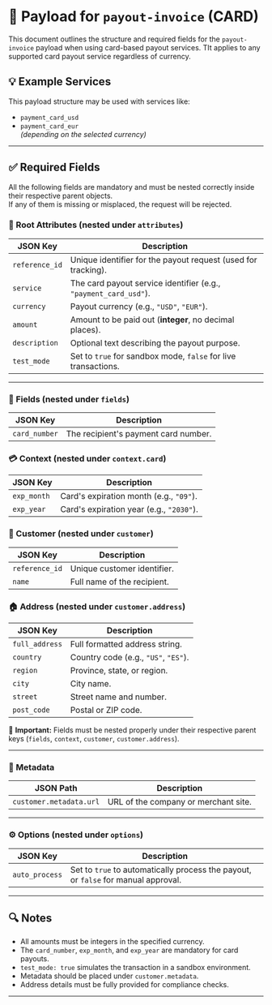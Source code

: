 # 📄 Payload for `payout-invoice` (CARD)

This document outlines the structure and required fields for the `payout-invoice` payload when using card-based payout services. TIt applies to any supported card payout service regardless of currency.

## 💡 Example Services

This payload structure may be used with services like:

- `payment_card_usd`
- `payment_card_eur`  
  _(depending on the selected currency)_

---

## ✅ Required Fields

All the following fields are mandatory and must be nested correctly inside their respective parent objects.  
If any of them is missing or misplaced, the request will be rejected.

### 🧾 Root Attributes (nested under `attributes`)

| JSON Key       | Description                                                      |
| -------------- | ---------------------------------------------------------------- |
| `reference_id` | Unique identifier for the payout request (used for tracking).    |
| `service`      | The card payout service identifier (e.g., `"payment_card_usd"`). |
| `currency`     | Payout currency (e.g., `"USD"`, `"EUR"`).                        |
| `amount`       | Amount to be paid out (**integer**, no decimal places).          |
| `description`  | Optional text describing the payout purpose.                     |
| `test_mode`    | Set to `true` for sandbox mode, `false` for live transactions.   |

---

### 🔐 Fields (nested under `fields`)

| JSON Key      | Description                          |
| ------------- | ------------------------------------ |
| `card_number` | The recipient's payment card number. |

### 💳 Context (nested under `context.card`)

| JSON Key    | Description                              |
| ----------- | ---------------------------------------- |
| `exp_month` | Card's expiration month (e.g., `"09"`).  |
| `exp_year`  | Card's expiration year (e.g., `"2030"`). |

### 👤 Customer (nested under `customer`)

| JSON Key       | Description                 |
| -------------- | --------------------------- |
| `reference_id` | Unique customer identifier. |
| `name`         | Full name of the recipient. |

### 🏠 Address (nested under `customer.address`)

| JSON Key       | Description                          |
| -------------- | ------------------------------------ |
| `full_address` | Full formatted address string.       |
| `country`      | Country code (e.g., `"US"`, `"ES"`). |
| `region`       | Province, state, or region.          |
| `city`         | City name.                           |
| `street`       | Street name and number.              |
| `post_code`    | Postal or ZIP code.                  |

📝 **Important:** Fields must be nested properly under their respective parent keys (`fields`, `context`, `customer`, `customer.address`).

---

### 🧩 Metadata

| JSON Path               | Description                          |
| ----------------------- | ------------------------------------ |
| `customer.metadata.url` | URL of the company or merchant site. |

---

### ⚙️ Options (nested under `options`)

| JSON Key       | Description                                                                        |
| -------------- | ---------------------------------------------------------------------------------- |
| `auto_process` | Set to `true` to automatically process the payout, or `false` for manual approval. |

---

## 🔍 Notes

- All amounts must be integers in the specified currency.
- The `card_number`, `exp_month`, and `exp_year` are mandatory for card payouts.
- `test_mode: true` simulates the transaction in a sandbox environment.
- Metadata should be placed under `customer.metadata`.
- Address details must be fully provided for compliance checks.

---
